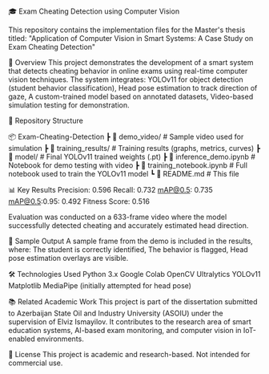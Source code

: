 🎓 Exam Cheating Detection using Computer Vision

This repository contains the implementation files for the Master's thesis titled:
    "Application of Computer Vision in Smart Systems: A Case Study on Exam Cheating Detection"

📌 Overview
This project demonstrates the development of a smart system that detects cheating behavior in online exams using real-time computer vision techniques. The system integrates:
    YOLOv11 for object detection (student behavior classification),
    Head pose estimation to track direction of gaze,
    A custom-trained model based on annotated datasets,
    Video-based simulation testing for demonstration.

📁 Repository Structure

📦 Exam-Cheating-Detection
 ┣ 📂 demo_video/                 # Sample video used for simulation
 ┣ 📂 training_results/          # Training results (graphs, metrics, curves)
 ┣ 📂 model/                     # Final YOLOv11 trained weights (.pt)
 ┣ 📜 inference_demo.ipynb       # Notebook for demo testing with video
 ┣ 📜 training_notebook.ipynb    # Full notebook used to train the YOLOv11 model
 ┗ 📜 README.md                  # This file

📊 Key Results
    Precision: 0.596
    Recall: 0.732
    mAP@0.5: 0.735
    mAP@0.5:0.95: 0.492
    Fitness Score: 0.516

Evaluation was conducted on a 633-frame video where the model successfully detected cheating and accurately estimated head direction.

📸 Sample Output
A sample frame from the demo is included in the results, where:
    The student is correctly identified,
    The behavior is flagged,
    Head pose estimation overlays are visible.

🛠 Technologies Used
    Python 3.x
    Google Colab
    OpenCV
    Ultralytics YOLOv11
    Matplotlib
    MediaPipe (initially attempted for head pose)

📚 Related Academic Work
This project is part of the dissertation submitted to Azerbaijan State Oil and Industry University (ASOIU) under the supervision of Elviz Ismayilov.
It contributes to the research area of smart education systems, AI-based exam monitoring, and computer vision in IoT-enabled environments.

📄 License
This project is academic and research-based. Not intended for commercial use.
